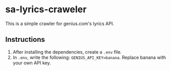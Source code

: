 # sa-lyrics-craweler
This is a simple crawler for genius.com's lyrics API.

## Instructions
1. After installing the dependencies, create a `.env` file.
2. In `.env`, write the following: `GENIUS_API_KEY=banana`. Replace banana with your own API key.